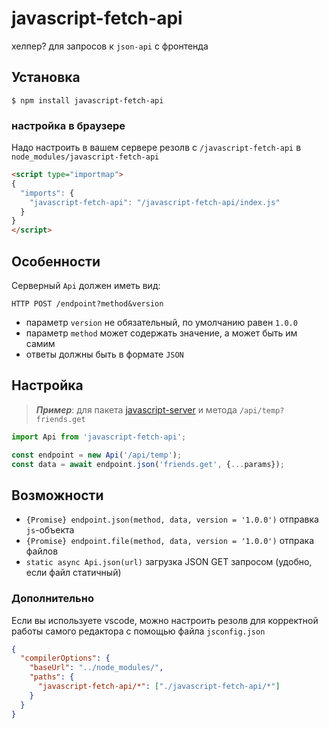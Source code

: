 # javascript-fetch-api

хелпер? для запросов к `json-api` с фронтенда

## Установка
```shell
$ npm install javascript-fetch-api
```

### настройка в браузере
Надо настроить в вашем сервере резолв с `/javascript-fetch-api` в `node_modules/javascript-fetch-api`

```html
<script type="importmap">
{
  "imports": {
    "javascript-fetch-api": "/javascript-fetch-api/index.js"
  }
}
</script>
```

## Особенности
Серверный `Api` должен иметь вид:
```HTTP
HTTP POST /endpoint?method&version
```
- параметр `version` не обязательный, по умолчанию равен `1.0.0`
- параметр `method` может содержать значение, а может быть им самим
- ответы должны быть в формате `JSON`

## Настройка
> **_Пример_**: для пакета [javascript-server](//npmjs.com/package/javascript-server) и метода `/api/temp?friends.get`
```javascript
import Api from 'javascript-fetch-api';

const endpoint = new Api('/api/temp');
const data = await endpoint.json('friends.get', {...params});
```

## Возможности
- `{Promise} endpoint.json(method, data, version = '1.0.0')` отправка `js`-объекта
- `{Promise} endpoint.file(method, data, version = '1.0.0')` отпрака файлов
- `static async Api.json(url)` загрузка JSON GET запросом (удобно, если файл статичный)

### Дополнительно
Если вы используете vscode, можно настроить резолв для корректной работы самого редактора с помощью файла `jsconfig.json`
```json
{
  "compilerOptions": {
    "baseUrl": "../node_modules/",
    "paths": {
      "javascript-fetch-api/*": ["./javascript-fetch-api/*"]
    }
  }
}
```
